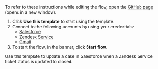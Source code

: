 To refer to these instructions while editing the flow, open the [GitHub page](https://github.com/ot4i/app-connect-templates/tree/main/resources/markdown/Update%20a%20case%20in%20Salesforce%20when%20a%20Zendesk%20Service%20ticket%20status%20is%20updated%20to%20closed_instructions.md) (opens in a new window).

1. Click **Use this template** to start using the template.
2. Connect to the following accounts by using your credentials:
   - [Salesforce](https://ibm.biz/ach2salesforce)
   - [Zendesk Service](https://ibm.biz/aczendeskservice)
   - [Gmail](https://ibm.biz/acgmail)
3. To start the flow, in the banner, click **Start flow**.


Use this template to update a case in Salesforce when a Zendesk Service ticket status is updated to closed.






